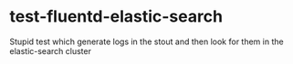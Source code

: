 # test-fluentd-elastic-search
Stupid test which generate logs in the stout and then look for them in the elastic-search cluster
